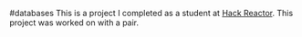 #databases
This is a project I completed as a student at [Hack Reactor](http://hackreactor.com). This project was worked on with a pair.
